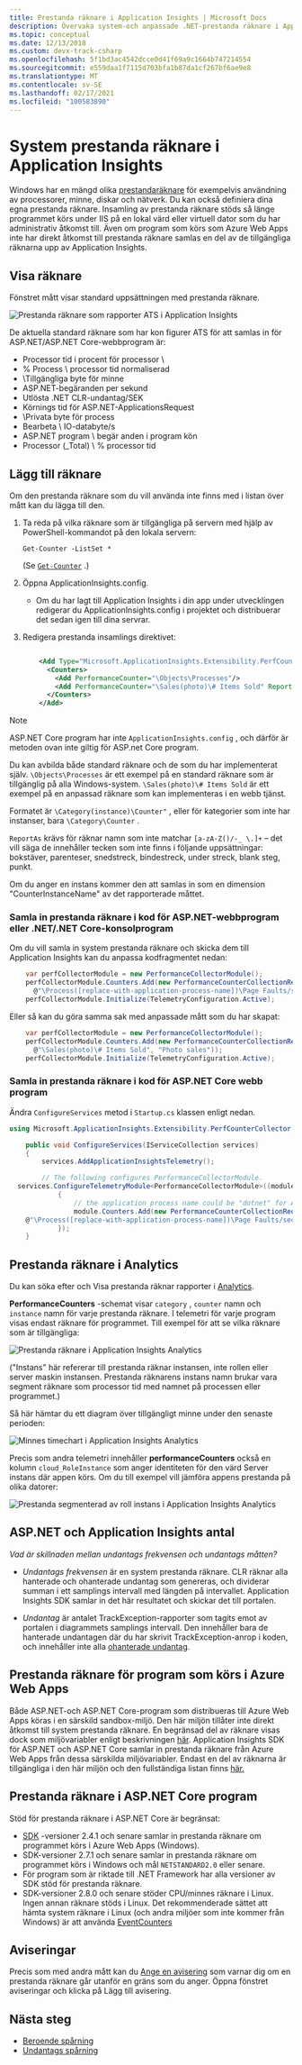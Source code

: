 ```yaml
---
title: Prestanda räknare i Application Insights | Microsoft Docs
description: Övervaka system-och anpassade .NET-prestanda räknare i Application Insights.
ms.topic: conceptual
ms.date: 12/13/2018
ms.custom: devx-track-csharp
ms.openlocfilehash: 5f1bd3ac4542dcce0d41f69a9c1664b747214554
ms.sourcegitcommit: e559daa1f7115d703bfa1b87da1cf267bf6ae9e8
ms.translationtype: MT
ms.contentlocale: sv-SE
ms.lasthandoff: 02/17/2021
ms.locfileid: "100583890"
---
```

# <a name="system-performance-counters-in-application-insights"></a>System prestanda räknare i Application Insights

Windows har en mängd olika [prestandaräknare](/windows/desktop/perfctrs/about-performance-counters) för exempelvis användning av processorer, minne, diskar och nätverk. Du kan också definiera dina egna prestanda räknare. Insamling av prestanda räknare stöds så länge programmet körs under IIS på en lokal värd eller virtuell dator som du har administrativ åtkomst till. Även om program som körs som Azure Web Apps inte har direkt åtkomst till prestanda räknare samlas en del av de tillgängliga räknarna upp av Application Insights.

## <a name="view-counters"></a>Visa räknare

Fönstret mått visar standard uppsättningen med prestanda räknare.

![Prestanda räknare som rapporter ATS i Application Insights](./media/performance-counters/performance-counters.png)

De aktuella standard räknare som har kon figurer ATS för att samlas in för ASP.NET/ASP.NET Core-webbprogram är:
- Processor tid i procent för processor \\
- % Process \\ processor tid normaliserad
- \\Tillgängliga byte för minne
- ASP.NET-begäranden per sekund
- Utlösta .NET CLR-undantag/SEK
- Körnings tid för ASP.NET-ApplicationsRequest
- \\Privata byte för process
- Bearbeta \\ IO-databyte/s
- ASP.NET program \\ begär anden i program kön
- Processor (_Total) \\ % processor tid

## <a name="add-counters"></a>Lägg till räknare

Om den prestanda räknare som du vill använda inte finns med i listan över mått kan du lägga till den.

1. Ta reda på vilka räknare som är tillgängliga på servern med hjälp av PowerShell-kommandot på den lokala servern:

    `Get-Counter -ListSet *`

    (Se [`Get-Counter`](/powershell/module/microsoft.powershell.diagnostics/get-counter) .)
2. Öppna ApplicationInsights.config.

   * Om du har lagt till Application Insights i din app under utvecklingen redigerar du ApplicationInsights.config i projektet och distribuerar det sedan igen till dina servrar.
3. Redigera prestanda insamlings direktivet:

    ```XML

        <Add Type="Microsoft.ApplicationInsights.Extensibility.PerfCounterCollector.PerformanceCollectorModule, Microsoft.AI.PerfCounterCollector">
          <Counters>
            <Add PerformanceCounter="\Objects\Processes"/>
            <Add PerformanceCounter="\Sales(photo)\# Items Sold" ReportAs="Photo sales"/>
          </Counters>
        </Add>
    ```

> [!NOTE]
> ASP.NET Core program har inte `ApplicationInsights.config` , och därför är metoden ovan inte giltig för ASP.net Core program.

Du kan avbilda både standard räknare och de som du har implementerat själv. `\Objects\Processes` är ett exempel på en standard räknare som är tillgänglig på alla Windows-system. `\Sales(photo)\# Items Sold` är ett exempel på en anpassad räknare som kan implementeras i en webb tjänst.

Formatet är `\Category(instance)\Counter"` , eller för kategorier som inte har instanser, bara `\Category\Counter` .

`ReportAs` krävs för räknar namn som inte matchar `[a-zA-Z()/-_ \.]+` – det vill säga de innehåller tecken som inte finns i följande uppsättningar: bokstäver, parenteser, snedstreck, bindestreck, under streck, blank steg, punkt.

Om du anger en instans kommer den att samlas in som en dimension "CounterInstanceName" av det rapporterade måttet.

### <a name="collecting-performance-counters-in-code-for-aspnet-web-applications-or-netnet-core-console-applications"></a>Samla in prestanda räknare i kod för ASP.NET-webbprogram eller .NET/.NET Core-konsolprogram
Om du vill samla in system prestanda räknare och skicka dem till Application Insights kan du anpassa kodfragmentet nedan:


```csharp
    var perfCollectorModule = new PerformanceCollectorModule();
    perfCollectorModule.Counters.Add(new PerformanceCounterCollectionRequest(
      @"\Process([replace-with-application-process-name])\Page Faults/sec", "PageFaultsPerfSec"));
    perfCollectorModule.Initialize(TelemetryConfiguration.Active);
```

Eller så kan du göra samma sak med anpassade mått som du har skapat:

```csharp
    var perfCollectorModule = new PerformanceCollectorModule();
    perfCollectorModule.Counters.Add(new PerformanceCounterCollectionRequest(
      @"\Sales(photo)\# Items Sold", "Photo sales"));
    perfCollectorModule.Initialize(TelemetryConfiguration.Active);
```

### <a name="collecting-performance-counters-in-code-for-aspnet-core-web-applications"></a>Samla in prestanda räknare i kod för ASP.NET Core webb program

Ändra `ConfigureServices` metod i `Startup.cs` klassen enligt nedan.

```csharp
using Microsoft.ApplicationInsights.Extensibility.PerfCounterCollector;

    public void ConfigureServices(IServiceCollection services)
    {
        services.AddApplicationInsightsTelemetry();

        // The following configures PerformanceCollectorModule.
  services.ConfigureTelemetryModule<PerformanceCollectorModule>((module, o) =>
            {
                // the application process name could be "dotnet" for ASP.NET Core self-hosted applications.
                module.Counters.Add(new PerformanceCounterCollectionRequest(
    @"\Process([replace-with-application-process-name])\Page Faults/sec", "DotnetPageFaultsPerfSec"));
            });
    }
```

## <a name="performance-counters-in-analytics"></a>Prestanda räknare i Analytics
Du kan söka efter och Visa prestanda räknar rapporter i [Analytics](../logs/log-query-overview.md).

**PerformanceCounters** -schemat visar `category` , `counter` namn och `instance` namn för varje prestanda räknare.  I telemetri för varje program visas endast räknare för programmet. Till exempel för att se vilka räknare som är tillgängliga: 

![Prestanda räknare i Application Insights Analytics](./media/performance-counters/analytics-performance-counters.png)

("Instans" här refererar till prestanda räknar instansen, inte rollen eller server maskin instansen. Prestanda räknarens instans namn brukar vara segment räknare som processor tid med namnet på processen eller programmet.)

Så här hämtar du ett diagram över tillgängligt minne under den senaste perioden: 

![Minnes timechart i Application Insights Analytics](./media/performance-counters/analytics-available-memory.png)

Precis som andra telemetri innehåller **performanceCounters** också en kolumn `cloud_RoleInstance` som anger identiteten för den värd Server instans där appen körs. Om du till exempel vill jämföra appens prestanda på olika datorer: 

![Prestanda segmenterad av roll instans i Application Insights Analytics](./media/performance-counters/analytics-metrics-role-instance.png)

## <a name="aspnet-and-application-insights-counts"></a>ASP.NET och Application Insights antal

*Vad är skillnaden mellan undantags frekvensen och undantags måtten?*

* *Undantags frekvensen* är en system prestanda räknare. CLR räknar alla hanterade och ohanterade undantag som genereras, och dividerar summan i ett samplings intervall med längden på intervallet. Application Insights SDK samlar in det här resultatet och skickar det till portalen.

* *Undantag* är antalet TrackException-rapporter som tagits emot av portalen i diagrammets samplings intervall. Den innehåller bara de hanterade undantagen där du har skrivit TrackException-anrop i koden, och innehåller inte alla [ohanterade undantag](./asp-net-exceptions.md). 

## <a name="performance-counters-for-applications-running-in-azure-web-apps"></a>Prestanda räknare för program som körs i Azure Web Apps

Både ASP.NET-och ASP.NET Core-program som distribueras till Azure Web Apps köras i en särskild sandbox-miljö. Den här miljön tillåter inte direkt åtkomst till system prestanda räknare. En begränsad del av räknare visas dock som miljövariabler enligt beskrivningen [här](https://github.com/projectkudu/kudu/wiki/Perf-Counters-exposed-as-environment-variables). Application Insights SDK för ASP.NET och ASP.NET Core samlar in prestanda räknare från Azure Web Apps från dessa särskilda miljövariabler. Endast en del av räknarna är tillgängliga i den här miljön och den fullständiga listan finns [här.](https://github.com/microsoft/ApplicationInsights-dotnet-server/blob/develop/WEB/Src/PerformanceCollector/Perf.Shared/Implementation/WebAppPerformanceCollector/CounterFactory.cs)

## <a name="performance-counters-in-aspnet-core-applications"></a>Prestanda räknare i ASP.NET Core program

Stöd för prestanda räknare i ASP.NET Core är begränsat:

* [SDK](https://nuget.org/packages/Microsoft.ApplicationInsights.AspNetCore) -versioner 2.4.1 och senare samlar in prestanda räknare om programmet körs i Azure Web Apps (Windows).
* SDK-versioner 2.7.1 och senare samlar in prestanda räknare om programmet körs i Windows och mål `NETSTANDARD2.0` eller senare.
* För program som är riktade till .NET Framework har alla versioner av SDK stöd för prestanda räknare.
* SDK-versioner 2.8.0 och senare stöder CPU/minnes räknare i Linux. Ingen annan räknare stöds i Linux. Det rekommenderade sättet att hämta system räknare i Linux (och andra miljöer som inte kommer från Windows) är att använda [EventCounters](eventcounters.md)

## <a name="alerts"></a>Aviseringar
Precis som med andra mått kan du [Ange en avisering](../alerts/alerts-log.md) som varnar dig om en prestanda räknare går utanför en gräns som du anger. Öppna fönstret aviseringar och klicka på Lägg till avisering.

## <a name="next-steps"></a><a name="next"></a>Nästa steg

* [Beroende spårning](./asp-net-dependencies.md)
* [Undantags spårning](./asp-net-exceptions.md)

